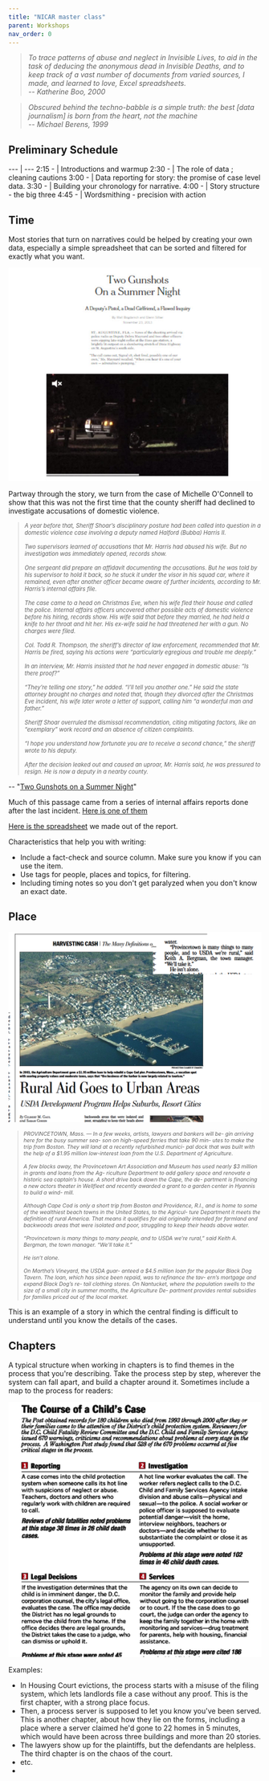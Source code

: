 ```yaml
---
title: "NICAR master class"
parent: Workshops
nav_order: 0
---
```



<blockquote>
<i>To trace patterns of abuse and neglect in Invisible Lives, to aid in the task of deducing the anonymous dead in Invisible Deaths, and to keep track of a vast number of documents from varied sources, I made, and learned to love, Excel spreadsheets. <br>
--  Katherine Boo, 2000 </i>
</blockquote>

<blockquote>
<i>Obscured behind the techno-babble is a simple truth: the best [data journalism] is born from the heart, not the machine
<br>
-- Michael Berens, 1999 </i>
</blockquote>

##  Preliminary Schedule

--- | ---
2:15 - | Introductions and warmup
2:30 - | The role of data ; cleaning cautions
3:00 -  | Data reporting for story: the promise of case level data.
3:30 - | Building your chronology for narrative.
4:00 - | Story structure - the big three
4:45 - | Wordsmithing - precision with action

## Time

Most stories that turn on narratives could be helped by creating your own data, especially a simple spreadsheet that can be sorted and filtered for exactly what you want.

![](images/twogunshots2.jpg)

Partway through the story, we turn from the case of Michelle O'Connell to show that this was not the first time that the county sheriff had declined to investigate accusations of domestic violence.

<blockquote style="font-size:80%;font-style:italic">
A year before that, Sheriff Shoar’s disciplinary posture had been called into question in a domestic violence case involving a deputy named Halford (Bubba) Harris II.
<br><br>
Two supervisors learned of accusations that Mr. Harris had abused his wife. But no investigation was immediately opened, records show.
<br><br>
One sergeant did prepare an affidavit documenting the accusations. But he was told by his supervisor to hold it back, so he stuck it under the visor in his squad car, where it remained, even after another officer became aware of further incidents, according to Mr. Harris’s internal affairs file.
<br><br>
The case came to a head on Christmas Eve, when his wife fled their house and called the police. Internal affairs officers uncovered other possible acts of domestic violence before his hiring, records show. His wife said that before they married, he had held a knife to her throat and hit her. His ex-wife said he had threatened her with a gun. No charges were filed.
<br><br>
Col. Todd R. Thompson, the sheriff’s director of law enforcement, recommended that Mr. Harris be fired, saying his actions were “particularly egregious and trouble me deeply.”
<br><br>
In an interview, Mr. Harris insisted that he had never engaged in domestic abuse: “Is there proof?”
<br><br>
“They’re telling one story,” he added. “I’ll tell you another one.” He said the state attorney brought no charges and noted that, though they divorced after the Christmas Eve incident, his wife later wrote a letter of support, calling him “a wonderful man and father.”
<br><br>
Sheriff Shoar overruled the dismissal recommendation, citing mitigating factors, like an “exemplary” work record and an absence of citizen complaints.
<br><br>
“I hope you understand how fortunate you are to receive a second chance,” the sheriff wrote to his deputy.
<br><br>
After the decision leaked out and caused an uproar, Mr. Harris said, he was pressured to resign. He is now a deputy in a nearby county.
</blockquote>

-- "[Two Gunshots on a Summer Night](http://www.nytimes.com/projects/2013/two-gunshots/index.html)"


Much of this passage came from a series of internal affairs reports done after the last incident.
[Here is one of them]({{site.baseurl}}/assets/docs/internal-affairs-report)

[Here is the spreadsheet]({{site.baseurl}}/assets/data/xlexamples/bubba_harris_protocol.xlsx) we made out of the report.

Characteristics that help you with writing:
* Include a fact-check and source column. Make sure you know if you can use the item.
* Use tags for people, places and topics, for filtering.
* Including timing notes so you don't get paralyzed when you don't know an exact date.

## Place

![](images/rural.png)

<blockquote style="font-size:75%;font-style:italic">
PROVINCETOWN, Mass. — In a few weeks, artists, lawyers and bankers will be- gin arriving here for the busy summer sea- son on high-speed ferries that take 90 min- utes to make the trip from Boston. They will land at a recently refurbished munici- pal dock that was built with the help of a $1.95 million low-interest loan from the U.S. Department of Agriculture.
<br><br>
A few blocks away, the Provincetown Art Association and Museum has used nearly $3 million in grants and loans from the Ag- riculture Department to add gallery space and renovate a historic sea captain’s house. A short drive back down the Cape, the de- partment is financing a new actors theater in Wellfleet and recently awarded a grant to a garden center in Hyannis to build a wind- mill.
<br><br>
Although Cape Cod is only a short trip from Boston and Providence, R.I., and is home to some of the wealthiest beach towns in the United States, to the Agricul- ture Department it meets the definition of rural America. That means it qualifies for aid originally intended for farmland and
backwoods areas that were isolated and poor, struggling to keep their heads above water.
<br><br>
“Provincetown is many things to many people, and to USDA we’re rural,” said Keith A. Bergman, the town manager. “We’ll take it.”
<br><br>
He isn’t alone.
<br><br>
On Martha’s Vineyard, the USDA guar- anteed a $4.5 million loan for the popular Black Dog Tavern. The loan, which has since been repaid, was to refinance the tav- ern’s mortgage and expand Black Dog’s re- tail clothing stores. On Nantucket, where the population swells to the size of a small city in summer months, the Agriculture De- partment provides rental subsidies for families priced out of the local market.
</blockquote>

This is an example of a story in which the central finding is difficult to understand until you know the details of the cases.

## Chapters

A typical structure when working in chapters is to find themes in the process that you're describing.  Take the process step by step, wherever the system can fall apart, and build a chapter around it. Sometimes include a map to the process for readers:

![](images/fatality-map.png)

Examples:

* In Housing Court evictions, the process starts with a misuse of the filing system, which lets landlords file a case without any proof. This is the first chapter, with a strong place focus.
* Then, a process server is supposed to let you know you've been served. This is another chapter, about how they lie on the forms, including a place where a server claimed he'd gone to 22 homes in 5 minutes, which would have been across three buildings and more than 20 stories.
* The lawyers show up for the plaintiffs, but the defendants are helpless. The third chapter is on the chaos of the court.
* etc.
*
